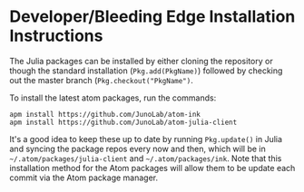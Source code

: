 # Developer/Bleeding Edge Installation Instructions

The Julia packages can be installed by either cloning the repository or though
the standard installation (`Pkg.add(PkgName)`) followed by checking out the master branch
(`Pkg.checkout("PkgName")`.

To install the latest atom packages, run the commands:

```shell
apm install https://github.com/JunoLab/atom-ink
apm install https://github.com/JunoLab/atom-julia-client
```

It's a good idea to keep these up to date by running `Pkg.update()` in Julia and
syncing the package repos every now and then, which will be in `~/.atom/packages/julia-client`
and `~/.atom/packages/ink`. Note that this installation method for the Atom packages
will allow them to be update each commit via the Atom package manager. 
